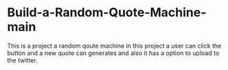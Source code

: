 # Build-a-Random-Quote-Machine-main
This is a project a random qoute machine in this project a user can click the button and a new quote can generates and also it has a option to upload to the twitter.
